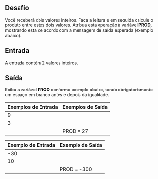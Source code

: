 ## Desafio

Você receberá dois valores inteiros. Faça a leitura e em seguida calcule o produto entre estes dois valores. Atribua esta operação à variável **PROD,** mostrando esta de acordo com a mensagem de saída esperada (exemplo abaixo).  

## Entrada

A entrada contém 2 valores inteiros.

## Saída

Exiba a variável **PROD** conforme exemplo abaixo, tendo obrigatoriamente um espaço em branco antes e depois da igualdade.

 

| Exemplos de Entrada | Exemplos de Saída |
| ------------------- | ----------------- |
| 9                   |                   |
| 3                   |                   |
|                     | PROD = 27         |

| Exemplo de Entrada | Exemplo de Saída |
| ------------------ | ---------------- |
| -30                |                  |
| 10                 |                  |
|                    | PROD = -300      |